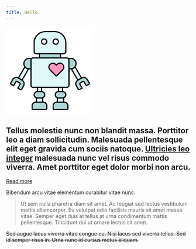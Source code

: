 ```yaml
---
title: Hello.
---
```

<img src="./assets/datarobo.gif" width="240" height="240" />

## Tellus molestie nunc non blandit massa. Porttitor leo a diam sollicitudin. Malesuada pellentesque elit eget gravida cum sociis natoque. [Ultricies leo integer](#/pages/about) malesuada nunc vel risus commodo viverra. Amet porttitor eget dolor morbi non arcu. 

[Read more](#/pages/about)

Bibendum arcu vitae elementum curabitur vitae nunc:

> Ut sem nulla pharetra diam sit amet. Ac feugiat sed lectus vestibulum mattis ullamcorper. Eu volutpat odio facilisis mauris sit amet massa vitae. Semper eget duis at tellus at urna condimentum mattis pellentesque. Tincidunt dui ut ornare lectus sit amet. 

~~Sed augue lacus viverra vitae congue eu. Nisi lacus sed viverra tellus. Sed id semper risus in. Urna nunc id cursus metus aliquam.~~